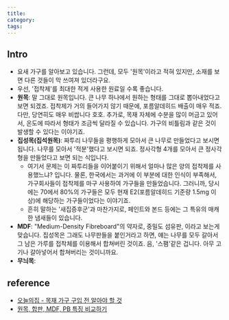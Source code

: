```yaml
---
title: 
category: 
tags: 
---
```


## Intro

- 요새 가구를 알아보고 있습니다. 그런데, 모두 '원목'이라고 적혀 있지만, 소재를 보면 다른 것들이 막 쓰여져 있더라구요.
- 우선, '접착제'를 최대한 적게 사용한 원료일 수록 좋습니다.
- **원목**: 말 그대로 원목입니다. 큰 나무 하나에서 원하는 형태를 그대로 뽑아내었다고 보면 되겠죠. 접착제가 거의 들어가지 않기 때문에, 포름알데히드 배출이 매우 적죠. 다만, 당연히도 매우 비쌉니다 호호. 추가로, 목재 자체에 수분을 많이 머금고 있어서, 온도에 따라서 형태가 조금씩 달라질 수 있습니다. 가구의 비틀림과 같은 것이 발생할 수 있다는 이야기죠.
- **집성목(집석원목)**: 짜투리 나무들을 평행하게 모아서 큰 나무로 만들었다고 보시면 됩니다. 나무를 모아서 '적분'했다고 보시면 되죠. 정사각형 4개를 모아서 큰 정사각형을 만들었다고 보면 되는 식입니다.
  - 여기서 문제는 이 짜투리들을 이어붙이기 위해서 얼마나 많은 양의 접착제를 사용했느냐? 입니다. 물론, 한국에서는 과거에 이 부분에 대한 인식이 부족해서, 가구회사들이 접착제를 마구 사용하여 가구들을 만들었습니다. 그러니까, 당시에는 70에서 80%의 가구들은 모두 현재 E2(포름알데히드 기준량 1.5mg 이상)에 해당하는 가구들이었다는 이야기죠. 
  - 흔히 말하는 '새집증후군'과 마찬가지로, 페인트와 본드 등에는 그 특유의 매캐한 냄새들이 있습니다. 
- **MDF**: "Medium-Density Fibreboard"의 약자로, 중밀도 섬유판, 이라고 보는게 맞습니다. 집성목은 그래도 나무판들을 붙인거라고 하면, 얘는 나무를 모두 갈아서 그 남은 가루를 접착체를 이용해서 합쳐버린 것이죠. 음, '스팸'같은 겁니다. 아무 고기나 갈아넣어서 합쳐버리는 것이니까요.
- **무늬목**: 

## reference

- [오늘의집 - 목재 가구 구입 전 알아야 할 것](https://ohou.se/advices/499)
- [원목, 합판, MDF, PB 특징 비교하기](https://m.blog.naver.com/samsan1462/220713071601)
